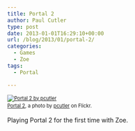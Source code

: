 ```yaml
---
title: Portal 2
author: Paul Cutler
type: post
date: 2013-01-01T16:29:10+00:00
url: /blog/2013/01/portal-2/
categories:
  - Games
  - Zoe
tags:
  - Portal

---
```

<div style="margin: 0 0 10px 0; padding: 0; font-size: 0.8em; line-height: 1.6em;">
  <a href="http://www.flickr.com/photos/silwenae/8333135343/" title="Portal 2"><img src="https://i2.wp.com/farm9.staticflickr.com/8503/8333135343_43f181838e.jpg?w=700" alt="Portal 2 by pcutler" data-recalc-dims="1" /></a><br /><span style="margin: 0;"><a href="http://www.flickr.com/photos/silwenae/8333135343/">Portal 2</a>, a photo by <a href="http://www.flickr.com/photos/silwenae/">pcutler</a> on Flickr.</span>
</div></p> 

Playing Portal 2 for the first time with Zoe.